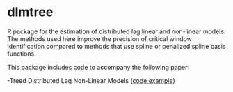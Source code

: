 # dlmtree
R package for the estimation of distributed lag linear and non-linear models. The methods used here improve the precision of critical window identification compared to methods that use spline or penalized spline basis functions. 

This package includes code to accompany the following paper:

-Treed Distributed Lag Non-Linear Models ([code example](https://danielmork.github.io/dlmtree/vignettes/TDLNM.html))
